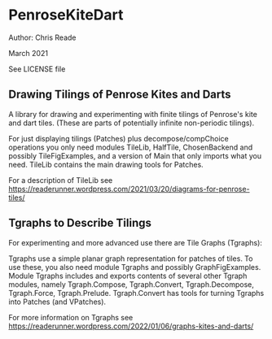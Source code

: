 # PenroseKiteDart

Author: Chris Reade

March 2021

See LICENSE file

## Drawing Tilings of Penrose Kites and Darts

A library for drawing and experimenting with finite tilings of Penrose\'s kite and dart tiles.
(These are parts of potentially infinite non-periodic tilings).

For just displaying tilings (Patches) plus decompose/compChoice operations you only need modules TileLib, HalfTile, ChosenBackend and possibly TileFigExamples, and a version of Main that only imports what you need.
TileLib contains the main drawing tools for Patches.

For a description of TileLib see 
https://readerunner.wordpress.com/2021/03/20/diagrams-for-penrose-tiles/

## Tgraphs to Describe Tilings

For experimenting and more advanced use there are Tile Graphs (Tgraphs):

Tgraphs use a simple planar graph representation for patches of tiles.
To use these, you also need module Tgraphs and possibly GraphFigExamples.
Module Tgraphs includes and exports contents of several other Tgraph modules, namely 
Tgraph.Compose, Tgraph.Convert, Tgraph.Decompose, Tgraph.Force, Tgraph.Prelude.
Tgraph.Convert has tools for turning Tgraphs into Patches (and VPatches).

For more information on Tgraphs see
https://readerunner.wordpress.com/2022/01/06/graphs-kites-and-darts/



